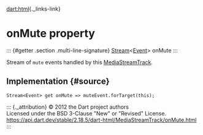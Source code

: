 [dart:html](../../dart-html/dart-html-library){._links-link}

onMute property
===============

::: {#getter .section .multi-line-signature}
[Stream](../../dart-async/stream-class)\<[Event](../event-class)\>
onMute
:::

Stream of `mute` events handled by this
[MediaStreamTrack](../mediastreamtrack-class).

Implementation {#source}
--------------

``` {.language-dart data-language="dart"}
Stream<Event> get onMute => muteEvent.forTarget(this);
```

::: {._attribution}
© 2012 the Dart project authors\
Licensed under the BSD 3-Clause \"New\" or \"Revised\" License.\
<https://api.dart.dev/stable/2.18.5/dart-html/MediaStreamTrack/onMute.html>
:::
